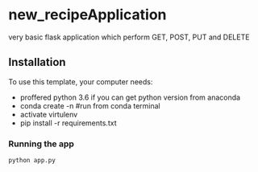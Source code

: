 # new_recipeApplication

very basic flask application which perform GET, POST, PUT and DELETE

## Installation

To use this template, your computer needs:

- proffered python 3.6 if you can get python version from anaconda
- conda create -n <virtual enticement name>   #run from conda terminal
- activate virtulenv
- pip install -r requirements.txt


### Running the app

```Terminal
python app.py
```

